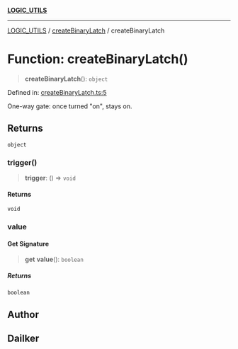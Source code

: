 [**LOGIC_UTILS**](../../README.md)

***

[LOGIC_UTILS](../../README.md) / [createBinaryLatch](../README.md) / createBinaryLatch

# Function: createBinaryLatch()

> **createBinaryLatch**(): `object`

Defined in: [createBinaryLatch.ts:5](https://github.com/dailker/everyutil/blob/fb6c9c837496f567cf7883b581cd27d1c9507ebe/src/logic/createBinaryLatch.ts#L5)

One-way gate: once turned "on", stays on.

## Returns

`object`

### trigger()

> **trigger**: () => `void`

#### Returns

`void`

### value

#### Get Signature

> **get** **value**(): `boolean`

##### Returns

`boolean`

## Author

## Dailker
